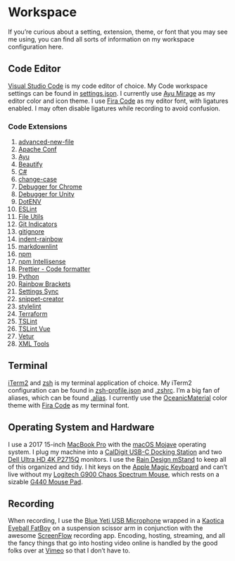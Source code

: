 # Workspace

If you’re curious about a setting, extension, theme, or font that you may see me using, you can find all sorts of information on my workspace configuration here.

## Code Editor

[Visual Studio Code](https://code.visualstudio.com/) is my code editor of choice. My Code workspace settings can be found in [settings.json](settings.json). I currently use [Ayu Mirage](https://marketplace.visualstudio.com/items?itemName=teabyii.ayu) as my editor color and icon theme. I use [Fira Code](https://github.com/tonsky/FiraCode) as my editor font, with ligatures enabled. I may often disable ligatures while recording to avoid confusion.

### Code Extensions

1. [advanced-new-file](https://marketplace.visualstudio.com/items?itemName=patbenatar.advanced-new-file)
2. [Apache Conf](https://marketplace.visualstudio.com/items?itemName=mrmlnc.vscode-apache)
3. [Ayu](https://marketplace.visualstudio.com/items?itemName=teabyii.ayu)
4. [Beautify](https://marketplace.visualstudio.com/items?itemName=HookyQR.beautify)
5. [C#](https://marketplace.visualstudio.com/items?itemName=ms-vscode.csharp)
6. [change-case](https://marketplace.visualstudio.com/items?itemName=wmaurer.change-case)
7. [Debugger for Chrome](https://marketplace.visualstudio.com/items?itemName=msjsdiag.debugger-for-chrome)
8. [Debugger for Unity](https://marketplace.visualstudio.com/items?itemName=Unity.unity-debug)
9. [DotENV](https://marketplace.visualstudio.com/items?itemName=mikestead.dotenv)
10. [ESLint](https://marketplace.visualstudio.com/items?itemName=dbaeumer.vscode-eslint)
11. [File Utils](https://marketplace.visualstudio.com/items?itemName=sleistner.vscode-fileutils)
12. [Git Indicators](https://marketplace.visualstudio.com/items?itemName=lamartire.git-indicators)
13. [gitignore](https://marketplace.visualstudio.com/items?itemName=codezombiech.gitignore)
14. [indent-rainbow](https://marketplace.visualstudio.com/items?itemName=oderwat.indent-rainbow)
15. [markdownlint](https://marketplace.visualstudio.com/items?itemName=DavidAnson.vscode-markdownlint)
16. [npm](https://marketplace.visualstudio.com/items?itemName=eg2.vscode-npm-script)
17. [npm Intellisense](https://marketplace.visualstudio.com/items?itemName=christian-kohler.npm-intellisense)
18. [Prettier - Code formatter](https://marketplace.visualstudio.com/items?itemName=esbenp.prettier-vscode)
19. [Python](https://marketplace.visualstudio.com/items?itemName=ms-python.python)
20. [Rainbow Brackets](https://marketplace.visualstudio.com/items?itemName=2gua.rainbow-brackets)
21. [Settings Sync](https://marketplace.visualstudio.com/items?itemName=Shan.code-settings-sync)
22. [snippet-creator](https://marketplace.visualstudio.com/items?itemName=nikitaKunevich.snippet-creator)
23. [stylelint](https://marketplace.visualstudio.com/items?itemName=shinnn.stylelint)
24. [Terraform](https://marketplace.visualstudio.com/items?itemName=mauve.terraform)
25. [TSLint](https://marketplace.visualstudio.com/items?itemName=eg2.tslint)
26. [TSLint Vue](https://marketplace.visualstudio.com/items?itemName=prograhammer.tslint-vue)
27. [Vetur](https://marketplace.visualstudio.com/items?itemName=octref.vetur)
28. [XML Tools](https://marketplace.visualstudio.com/items?itemName=DotJoshJohnson.xml)

## Terminal

[iTerm2](https://iterm2.com/) and [zsh](https://ohmyz.sh/) is my terminal application of choice. My iTerm2 configuration can be found in [zsh-profile.json](zsh-profile.json) and [.zshrc](.zshrc). I’m a big fan of aliases, which can be found [.alias](.alias). I currently use the [OceanicMaterial](https://raw.githubusercontent.com/mbadolato/iTerm2-Color-Schemes/master/schemes/OceanicMaterial.itermcolors) color theme with [Fira Code](https://github.com/tonsky/FiraCode) as my terminal font.

## Operating System and Hardware

I use a 2017 15-inch [MacBook Pro](https://www.apple.com/macbook-pro/) with the [macOS Mojave](https://www.apple.com/macos/mojave/) operating system. I plug my machine into a [CalDigit USB-C Docking Station](https://caldigit.com/usb-3-1-usb-c-dock/) and two [Dell Ultra HD 4K P2715Q](https://www.dell.com/en-us/shop/accessories/apd/210-agnk) monitors. I use the [Rain Design mStand](https://www.raindesigninc.com/mstand.html) to keep all of this organized and tidy. I hit keys on the [Apple Magic Keyboard](https://www.apple.com/shop/product/MRMH2LL/A/magic-keyboard-with-numeric-keypad-us-english-space-gray?fnode=4c) and can’t live without my [Logitech G900 Chaos Spectrum Mouse](https://www.logitechg.com/en-us/products/gaming-mice/g903-wireless-gaming-mouse.html), which rests on a sizable [G440 Mouse Pad](https://www.logitechg.com/en-us/products/gaming-mouse-pads/g440-hard-gaming-mouse-pad.html).

## Recording

When recording, I use the [Blue Yeti USB Microphone](https://www.bluedesigns.com/products/yeti/) wrapped in a [Kaotica Eyeball FatBoy](https://www.kaoticaeyeball.com/collections/all-products/products/fatboy) on a suspension scissor arm in conjunction with the awesome [ScreenFlow](https://www.telestream.net/screenflow/overview.htm) recording app. Encoding, hosting, streaming, and all the fancy things that go into hosting video online is handled by the good folks over at [Vimeo](https://vimeo.com/business) so that I don’t have to.
